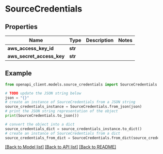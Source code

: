 # SourceCredentials


## Properties

Name | Type | Description | Notes
------------ | ------------- | ------------- | -------------
**aws_access_key_id** | **str** |  | 
**aws_secret_access_key** | **str** |  | 

## Example

```python
from openapi_client.models.source_credentials import SourceCredentials

# TODO update the JSON string below
json = "{}"
# create an instance of SourceCredentials from a JSON string
source_credentials_instance = SourceCredentials.from_json(json)
# print the JSON string representation of the object
print(SourceCredentials.to_json())

# convert the object into a dict
source_credentials_dict = source_credentials_instance.to_dict()
# create an instance of SourceCredentials from a dict
source_credentials_from_dict = SourceCredentials.from_dict(source_credentials_dict)
```
[[Back to Model list]](../README.md#documentation-for-models) [[Back to API list]](../README.md#documentation-for-api-endpoints) [[Back to README]](../README.md)


